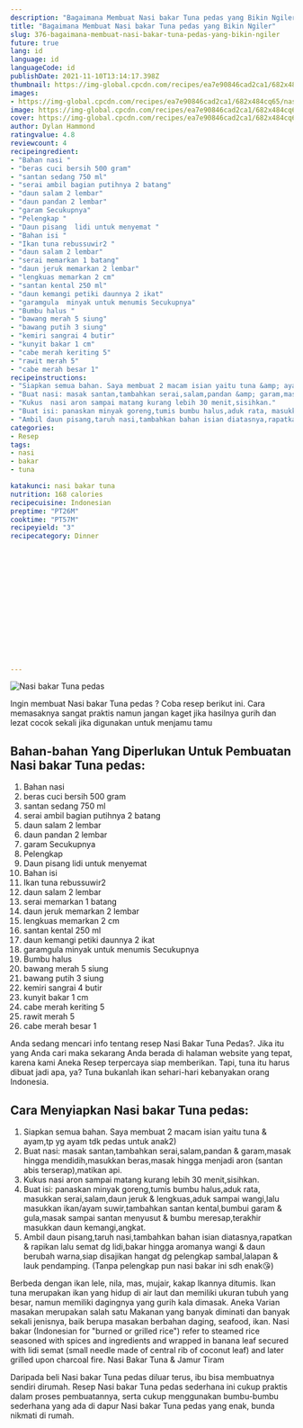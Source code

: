 ```yaml
---
description: "Bagaimana Membuat Nasi bakar Tuna pedas yang Bikin Ngiler"
title: "Bagaimana Membuat Nasi bakar Tuna pedas yang Bikin Ngiler"
slug: 376-bagaimana-membuat-nasi-bakar-tuna-pedas-yang-bikin-ngiler
future: true
lang: id
language: id
languageCode: id
publishDate: 2021-11-10T13:14:17.398Z 
thumbnail: https://img-global.cpcdn.com/recipes/ea7e90846cad2ca1/682x484cq65/nasi-bakar-tuna-pedas-foto-resep-utama.webp
images:
- https://img-global.cpcdn.com/recipes/ea7e90846cad2ca1/682x484cq65/nasi-bakar-tuna-pedas-foto-resep-utama.webp
image: https://img-global.cpcdn.com/recipes/ea7e90846cad2ca1/682x484cq65/nasi-bakar-tuna-pedas-foto-resep-utama.webp
cover: https://img-global.cpcdn.com/recipes/ea7e90846cad2ca1/682x484cq65/nasi-bakar-tuna-pedas-foto-resep-utama.webp
author: Dylan Hammond
ratingvalue: 4.8
reviewcount: 4
recipeingredient:
- "Bahan nasi "
- "beras cuci bersih 500 gram"
- "santan sedang 750 ml"
- "serai ambil bagian putihnya 2 batang"
- "daun salam 2 lembar"
- "daun pandan 2 lembar"
- "garam Secukupnya"
- "Pelengkap "
- "Daun pisang  lidi untuk menyemat "
- "Bahan isi "
- "Ikan tuna rebussuwir2 "
- "daun salam 2 lembar"
- "serai memarkan 1 batang"
- "daun jeruk memarkan 2 lembar"
- "lengkuas memarkan 2 cm"
- "santan kental 250 ml"
- "daun kemangi petiki daunnya 2 ikat"
- "garamgula  minyak untuk menumis Secukupnya"
- "Bumbu halus "
- "bawang merah 5 siung"
- "bawang putih 3 siung"
- "kemiri sangrai 4 butir"
- "kunyit bakar 1 cm"
- "cabe merah keriting 5"
- "rawit merah 5"
- "cabe merah besar 1"
recipeinstructions:
- "Siapkan semua bahan. Saya membuat 2 macam isian yaitu tuna &amp; ayam,tp yg ayam tdk pedas untuk anak2)"
- "Buat nasi: masak santan,tambahkan serai,salam,pandan &amp; garam,masak hingga mendidih,masukkan beras,masak hingga menjadi aron (santan abis terserap),matikan api."
- "Kukus  nasi aron sampai matang kurang lebih 30 menit,sisihkan."
- "Buat isi: panaskan minyak goreng,tumis bumbu halus,aduk rata, masukkan serai,salam,daun jeruk &amp; lengkuas,aduk sampai wangi,lalu masukkan ikan/ayam suwir,tambahkan santan kental,bumbui garam &amp; gula,masak sampai santan menyusut &amp; bumbu meresap,terakhir masukkan daun kemangi,angkat."
- "Ambil daun pisang,taruh nasi,tambahkan bahan isian diatasnya,rapatkan &amp; rapikan lalu semat dg lidi,bakar hingga aromanya wangi &amp; daun berubah warna,siap disajikan hangat dg pelengkap sambal,lalapan &amp; lauk pendamping. (Tanpa pelengkap pun nasi bakar ini sdh enak😘)"
categories:
- Resep
tags:
- nasi
- bakar
- tuna

katakunci: nasi bakar tuna 
nutrition: 168 calories
recipecuisine: Indonesian
preptime: "PT26M"
cooktime: "PT57M"
recipeyield: "3"
recipecategory: Dinner


     
    
    
    
    
    
    
    
    
    
    
      
    
---
```



![Nasi bakar Tuna pedas](https://img-global.cpcdn.com/recipes/ea7e90846cad2ca1/682x484cq65/nasi-bakar-tuna-pedas-foto-resep-utama.webp)

Ingin membuat Nasi bakar Tuna pedas ? Coba resep berikut ini. Cara memasaknya sangat praktis namun jangan kaget jika hasilnya gurih dan lezat cocok sekali jika digunakan untuk menjamu tamu

<!--inarticleads1-->

## Bahan-bahan Yang Diperlukan Untuk Pembuatan Nasi bakar Tuna pedas:

1. Bahan nasi 
1. beras cuci bersih 500 gram
1. santan sedang 750 ml
1. serai ambil bagian putihnya 2 batang
1. daun salam 2 lembar
1. daun pandan 2 lembar
1. garam Secukupnya
1. Pelengkap 
1. Daun pisang  lidi untuk menyemat 
1. Bahan isi 
1. Ikan tuna rebussuwir2 
1. daun salam 2 lembar
1. serai memarkan 1 batang
1. daun jeruk memarkan 2 lembar
1. lengkuas memarkan 2 cm
1. santan kental 250 ml
1. daun kemangi petiki daunnya 2 ikat
1. garamgula  minyak untuk menumis Secukupnya
1. Bumbu halus 
1. bawang merah 5 siung
1. bawang putih 3 siung
1. kemiri sangrai 4 butir
1. kunyit bakar 1 cm
1. cabe merah keriting 5
1. rawit merah 5
1. cabe merah besar 1

Anda sedang mencari info tentang resep Nasi Bakar Tuna Pedas?. Jika itu yang Anda cari maka sekarang Anda berada di halaman website yang tepat, karena kami Aneka Resep terpercaya siap memberikan. Tapi, tuna itu harus dibuat jadi apa, ya? Tuna bukanlah ikan sehari-hari kebanyakan orang Indonesia. 

<!--inarticleads2-->

## Cara Menyiapkan Nasi bakar Tuna pedas:

1. Siapkan semua bahan. Saya membuat 2 macam isian yaitu tuna &amp; ayam,tp yg ayam tdk pedas untuk anak2)
1. Buat nasi: masak santan,tambahkan serai,salam,pandan &amp; garam,masak hingga mendidih,masukkan beras,masak hingga menjadi aron (santan abis terserap),matikan api.
1. Kukus  nasi aron sampai matang kurang lebih 30 menit,sisihkan.
1. Buat isi: panaskan minyak goreng,tumis bumbu halus,aduk rata, masukkan serai,salam,daun jeruk &amp; lengkuas,aduk sampai wangi,lalu masukkan ikan/ayam suwir,tambahkan santan kental,bumbui garam &amp; gula,masak sampai santan menyusut &amp; bumbu meresap,terakhir masukkan daun kemangi,angkat.
1. Ambil daun pisang,taruh nasi,tambahkan bahan isian diatasnya,rapatkan &amp; rapikan lalu semat dg lidi,bakar hingga aromanya wangi &amp; daun berubah warna,siap disajikan hangat dg pelengkap sambal,lalapan &amp; lauk pendamping. (Tanpa pelengkap pun nasi bakar ini sdh enak😘)


Berbeda dengan ikan lele, nila, mas, mujair, kakap Ikannya ditumis. Ikan tuna merupakan ikan yang hidup di air laut dan memiliki ukuran tubuh yang besar, namun memiliki dagingnya yang gurih kala dimasak. Aneka Varian masakan merupakan salah satu Makanan yang banyak diminati dan banyak sekali jenisnya, baik berupa masakan berbahan daging, seafood, ikan. Nasi bakar (Indonesian for &#34;burned or grilled rice&#34;) refer to steamed rice seasoned with spices and ingredients and wrapped in banana leaf secured with lidi semat (small needle made of central rib of coconut leaf) and later grilled upon charcoal fire. Nasi Bakar Tuna &amp; Jamur Tiram 

Daripada   beli  Nasi bakar Tuna pedas  diluar terus, ibu  bisa membuatnya sendiri dirumah. Resep  Nasi bakar Tuna pedas  sederhana ini cukup praktis dalam proses pembuatannya, serta cukup menggunakan bumbu-bumbu sederhana yang ada di dapur  Nasi bakar Tuna pedas  yang enak, bunda nikmati di rumah.
